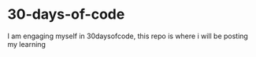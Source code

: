 # 30-days-of-code

I am engaging myself in 30daysofcode, this repo is where i will be posting my learning
